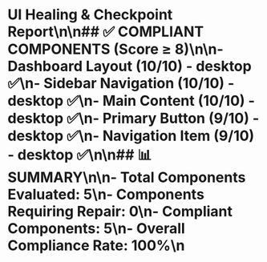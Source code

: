 # UI Healing & Checkpoint Report\n\n## ✅ COMPLIANT COMPONENTS (Score ≥ 8)\n\n- Dashboard Layout (10/10) - desktop ✅\n- Sidebar Navigation (10/10) - desktop ✅\n- Main Content (10/10) - desktop ✅\n- Primary Button (9/10) - desktop ✅\n- Navigation Item (9/10) - desktop ✅\n\n## 📊 SUMMARY\n\n- Total Components Evaluated: 5\n- Components Requiring Repair: 0\n- Compliant Components: 5\n- Overall Compliance Rate: 100%\n